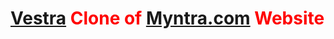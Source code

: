 # <span style="color:red">[Vestra](https://64bfc439f0febd63c42d218d--zippy-pothos-464869.netlify.app/) Clone of [Myntra.com](https://www.Myntra.com/) Website </span>
